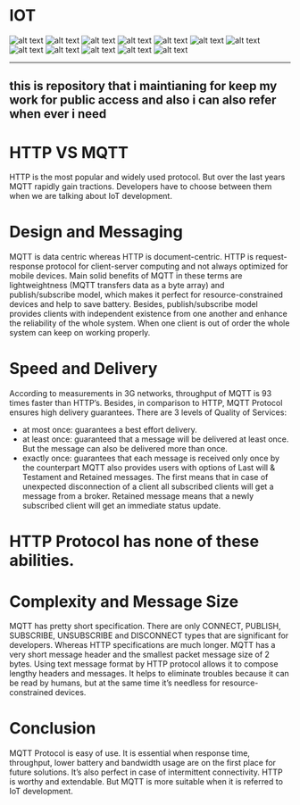 # IOT
![alt text](https://github.com/Aslamlatheef/IOT/images/1-IoT-Ecosystem_CompTIA-2.jpg)
![alt text](https://github.com/Aslamlatheef/IOT/images/*.jpg)
![alt text](https://github.com/Aslamlatheef/IOT/images/*.jpg)
![alt text](https://github.com/Aslamlatheef/IOT/images/*.jpg)
![alt text](https://github.com/Aslamlatheef/IOT/images/*.jpg)
![alt text](https://github.com/Aslamlatheef/IOT/images/*.jpg)
![alt text](https://github.com/Aslamlatheef/IOT/images/*.jpg)
![alt text](https://github.com/Aslamlatheef/IOT/images/*.jpg)
![alt text](https://github.com/Aslamlatheef/IOT/images/*.jpg)
![alt text](https://github.com/Aslamlatheef/IOT/images/*.jpg)
![alt text](https://github.com/Aslamlatheef/IOT/images/*.jpg)
![alt text](https://github.com/Aslamlatheef/IOT/images/*.jpg)


-----------------------------------------------------------------------------------------------------------------------
this is repository that i maintianing for keep my work for public access and also i can also refer when ever i need
-----------------------------------------------------------------------------------------------------------------------
# HTTP VS MQTT
HTTP is the most popular and widely used protocol. But over the last years MQTT rapidly gain tractions. Developers have to choose between them when we are talking about IoT development.

# Design and Messaging

MQTT is data centric whereas HTTP is document-centric. HTTP is request-response protocol for client-server computing and not always optimized for mobile devices. Main solid benefits of MQTT in these terms are lightweightness (MQTT transfers data as a byte array) and publish/subscribe model, which makes it perfect for resource-constrained devices and help to save battery.
Besides, publish/subscribe model provides clients with independent existence from one another and enhance the reliability of the whole system. When one client is out of order the whole system can keep on working properly.

# Speed and Delivery
According to measurements in 3G networks, throughput of MQTT is 93 times faster than HTTP’s.
Besides, in comparison to HTTP, MQTT Protocol ensures high delivery guarantees. There are 3 levels of Quality of Services:
- at most once: guarantees a best effort delivery.
- at least once: guaranteed that a message will be delivered at least once. But the message can also be delivered more than once.
- exactly once: guarantees that each message is received only once by the counterpart
MQTT also provides users with options of Last will & Testament and Retained messages. The first means that in case of unexpected disconnection of a client all subscribed clients will get a message from a broker. Retained message means that a newly subscribed client will get an immediate status update.

# HTTP Protocol has none of these abilities.

# Complexity and Message Size
 
MQTT has pretty short specification. There are only CONNECT, PUBLISH, SUBSCRIBE, UNSUBSCRIBE and DISCONNECT types that are significant for developers. Whereas HTTP specifications are much longer.
MQTT has a very short message header and the smallest packet message size of 2 bytes. Using text message format by HTTP protocol allows it to compose lengthy headers and messages. It helps to eliminate troubles because it can be read by humans, but at the same time it’s needless for resource-constrained devices.

# Conclusion

MQTT Protocol is easy of use. It is essential when response time, throughput, lower battery and bandwidth usage are on the first place for future solutions. It’s also perfect in case of intermittent connectivity.
HTTP is worthy and extendable. But MQTT is more suitable when it is referred to IoT development.

